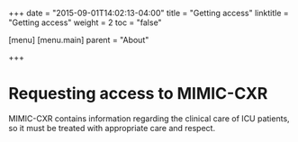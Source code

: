 +++
date = "2015-09-01T14:02:13-04:00"
title = "Getting access"
linktitle = "Getting access"
weight = 2
toc = "false"

[menu]
  [menu.main]
    parent = "About"

+++

# Requesting access to MIMIC-CXR

MIMIC-CXR contains information regarding the clinical care of ICU patients, so it must be treated with appropriate care and respect.


<!--
# Requesting access to DICOM images and radiology reports

DICOM images and radiology reports are currently not publicly available, but plans are underway for their release. In order to access the images and reports, researchers must be credentialed. The credentialing process involves completion of a training course and signing of a data use agreement, described in more detail below. Note that this is the same process as is used for [MIMIC-III](https://mimic.physionet.org) and [eICU-CRD](https://eicu-crd.mit.edu); if you already have access to these databases you do not need to reapply, though you may need to sign the data use agreement once more.

### Complete the required training course

Prior to requesting access to the eICU Collaborative Research Database, you will need to complete the CITI “Data or Specimens Only Research” course:

- First register on the CITI program website, selecting “Massachusetts Institute of Technology Affiliates” as your organization affiliation: https://www.citiprogram.org/index.cfm?pageID=154&icat=0&ac=0
- Follow the links to add a Massachusetts Institute of Technology Affiliates course. In the Human Subjects training category, select the “Data or Specimens Only Research” course
- Complete the course and save a copy of your certificate.

### Request access:

- Create an account on PhysioNet using the following link: https://physionet.org/pnw/login. If you already have a PhysioNetWorks account, [log in to it](https://physionet.org/pnw/login).
- Follow the instructions on PhysioNet to apply for access to the MIMIC-CXR project, remembering to provide your CITI training certificate: https://physionet.org/works/MIMICCXR/access.shtml
- When your application has been approved you will receive emails containing instructions for downloading the database from PhysioNetWorks. Approval may take several business days, and will be delayed if your request is missing any required information.
-->
